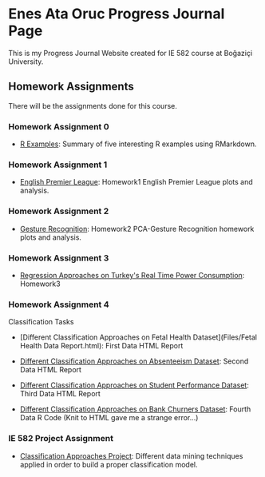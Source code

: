 ﻿# Enes Ata Oruc Progress Journal Page

This is my Progress Journal Website created for IE 582 course at Boğaziçi University.

## Homework Assignments

There will be the assignments done for this course.

### Homework Assignment 0
- [R Examples](Files/example_homework_0.html): Summary of five interesting R examples using RMarkdown.

### Homework Assignment 1
- [English Premier League](Files/HW1_IE582.html): Homework1 English Premier League plots and analysis.

### Homework Assignment 2
- [Gesture Recognition](Files/Homework2.html): Homework2 PCA-Gesture Recognition homework plots and analysis.

### Homework Assignment 3
- [Regression Approaches on Turkey's Real Time Power Consumption](Files/IE582_HW3.html): Homework3

### Homework Assignment 4
Classification Tasks
- [Different Classification Approaches on Fetal Health Dataset](Files/Fetal Health Data Report.html): First Data HTML Report

- [Different Classification Approaches on Absenteeism Dataset](Files/AbsenteeismData.html): Second Data HTML Report

- [Different Classification Approaches on Student Performance Dataset](Files/StudentPerformanceData.html): Third Data HTML Report

- [Different Classification Approaches on Bank Churners Dataset](Files/ChurnData.Rmd): Fourth Data R Code (Knit to HTML gave me a strange error...)

### IE 582 Project Assignment
- [Classification Approaches Project](Files/IE582_ProjectCodes.R): Different data mining techniques applied in order to build a proper classification model.


